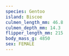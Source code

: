 ```yaml
---
species: Gentoo
island: Biscoe
culmen_length_mm: 46.8
culmen_depth_mm: 14.3
flipper_length_mm: 215
body_mass_g: 4850
sex: FEMALE
---
```

